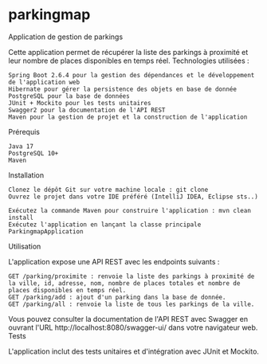 # parkingmap
Application de gestion de parkings

Cette application permet de récupérer la liste des parkings à proximité et leur nombre de places disponibles en temps réel.
Technologies utilisées :

    Spring Boot 2.6.4 pour la gestion des dépendances et le développement de l'application web
    Hibernate pour gérer la persistence des objets en base de donnée
    PostgreSQL pour la base de données
    JUnit + Mockito pour les tests unitaires
    Swagger2 pour la documentation de l'API REST
    Maven pour la gestion de projet et la construction de l'application

Prérequis

    Java 17
    PostgreSQL 10+
    Maven

Installation

    Clonez le dépôt Git sur votre machine locale : git clone 
    Ouvrez le projet dans votre IDE préféré (IntelliJ IDEA, Eclipse sts..)

    Exécutez la commande Maven pour construire l'application : mvn clean install
    Exécutez l'application en lançant la classe principale ParkingmapApplication

Utilisation

L'application expose une API REST avec les endpoints suivants :

    GET /parking/proximite : renvoie la liste des parkings à proximité de la ville, id, adresse, nom, nombre de places totales et nombre de places disponibles en temps réel.
    GET /parking/add : ajout d'un parking dans la base de donnée.
    GET /parking/all : renvoie la liste de tous les parkings de la ville.

Vous pouvez consulter la documentation de l'API REST avec Swagger en ouvrant l'URL http://localhost:8080/swagger-ui/ dans votre navigateur web.
Tests

L'application inclut des tests unitaires et d'intégration avec JUnit et Mockito.
